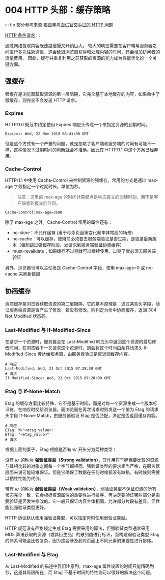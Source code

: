 # 004 HTTP 头部：缓存策略

::: tip 部分参考来源
[那些年与面试官交手过的 HTTP 问题](https://mp.weixin.qq.com/s/3xezNAr4yZa2LQURIarHZg)

[HTTP 条件请求](https://developer.mozilla.org/zh-CN/docs/Web/HTTP/Conditional_requests)
:::

通过网络提取内容既速度缓慢又开销巨大。 较大的响应需要在客户端与服务器之间进行多次往返通信，这会延迟浏览器获得和处理内容的时间，还会增加访问者的流量费用。 因此，缓存并重复利用之前获取的资源的能力成为性能优化的一个关键方面。

## 强缓存

强缓存是浏览器获取资源的第一层阻隔，它完全基于本地缓存的内容，如果命中了强缓存，则完全不会发送 HTTP 请求。

### Expires

HTTP/1.0 规范中约定使用 Expires 响应头传递一个来指定资源的到期时间。

```
Expires: Wed, 22 Nov 2019 08:41:00 GMT
```

但是这个方式有一个严重的问题，就是忽略了客户端和服务端的时间有可能不一样，这种情况下过期时间的判断就会不准确，因此在 HTTP/1.1 中这个方案已经弃用。

### Cache-Control

HTTP/1.1 中使用 Cache-Control 来控制资源的强缓存，常用的方式是通过 max-age 字段指定一个过期时长，单位为秒。

> 注意：这里的 max-age 的时间计算起点是响应报文的创建时刻，而不是客户端收到报文的时刻。

```
Cache-Control:max-age=3600
```

除了 max-age 之外，Cache-Control 常用的属性还有：

* no-store：不允许缓存 (用于秒杀页面等变化频率非常高的场景)
* no-cache：可以缓存，使用前必须要去服务端验证是否过期，是否是最新版本（强制跳过强缓存阶段，发请求到服务端验证协商缓存）
* must-revalidate：如果缓存不过期就可以继续使用，过期了就必须去服务端验证

另外，浏览器也可以主动发送 Cache-Control 字段，使用 max-age=0 或 no-cache 来刷新数据

## 协商缓存

协商缓存是浏览器获取资源的第二层阻隔，它的基本原理是：通过某些头字段，验证服务端资源是否产生了修改，若没有修改，则判定为命中协商缓存，返回 304 Not Modified 状态码。

### Last-Modified 与 If-Modified-Since

在请求一个资源时，服务器会在 Last-Modified 响应头中返回这个资源的最后修改时间，在浏览器下一次请求这个资源时，则会将这个时间由条件请求头 If-Modified-Since 传达给服务器，由服务器验证是否返回缓存内容。

```
# 响应
Last-Modified: Wed, 21 Oct 2015 07:28:00 GMT
# 请求
If-Modified-Since: Wed, 21 Oct 2015 07:28:00 GMT
```

### Etag 与 If-None-Match

Etag 的缓存方案比较特殊，它不是基于时间，而是对每一个资源生成一个版本标识符，在响应时交给浏览器，而浏览器在再次请求时则发送一个值为 Etag 的请求头字段 If-None-Match，由服务器验证 Etag 是否匹配，决定是否返回缓存内容。

```
# 响应
ETag: W/"<etag_value>"
ETag: "<etag_value>"
# 请求
```

根据上面的栗子，Etag 根据是否有 `W/` 开头分为两种类型：

没有 `W/` 的称为 **强验证类型（Strong validation）**，其作用在于确保要比较的资源与其相比较的对象之间每一个字节都相同。强验证类型的要求相当严格，在服务器层面来说可能较难保证。但是它确保了数据在任何时候都没有缺损，有时候则需要以牺牲性能为代价。

带有 `W/` 的称为 **弱验证类型（Weak validation）**，弱验证类型不保证资源的所有状态完全一致，它会根据资源属性的重要性进行排序，再决定要验证哪些部分是需要验证是否发生修改的。它一般只保证内容主体相同，允许部分片段有差异，但性能比强验证类型更好。

HTTP 协议默认使用强验证类型，可以指定何时使用弱验证类型。

HTTP 规范没有严格规定生成 Etag 需要采用的算法，但强验证类型通常采用 MD5 算法获取的资源（或其衍生品）的散列值进行标识，而构建弱验证类型 Etag 的体系可能会比较复杂，因为这会涉及到对页面上不同元素的重要性进行排序。

### Last-Modified 与 Etag

从 Last-Modified 的描述中我们注意到，max-age 属性设置的时间只能精确到秒，这是其局限所在，而 Etag 不基于时间的特性则可以很好的解决这个问题。
